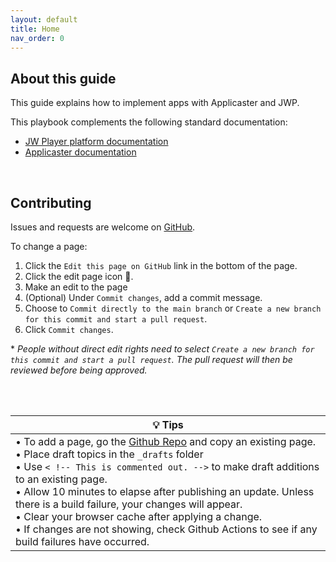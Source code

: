 ```yaml
---
layout: default
title: Home
nav_order: 0
---
```

## About this guide
This guide explains how to implement apps with Applicaster and JWP.

This playbook complements the following standard documentation:
- [JW Player platform documentation](https://docs.jwplayer.com) 
- [Applicaster documentation](https://docs.applicaster.com/)

<br />

## Contributing
Issues and requests are welcome on [GitHub](https://github.com/jwplayer/applicaster-docs).

To change a page:
1. Click the `Edit this page on GitHub` link in the bottom of the page.
2. Click the edit page icon 🧷.
3. Make an edit to the page
4. (Optional) Under `Commit changes`, add a commit message.
5. Choose to `Commit directly to the main branch` or `Create a new branch for this commit and start a pull request`.
6. Click `Commit changes`.

\* *People without direct edit rights need to select `Create a new branch for this commit and start a pull request`. The pull request will then be reviewed before being approved.*

<br />
<br />

| 💡 **Tips** |
|--- |
| &bull; To add a page, go the [Github Repo](https://github.com/jwplayer/applicaster-docs) and copy an existing page.<br />&bull; Place draft topics in the `_drafts` folder<br />&bull; Use `< !-- This is commented out. -->` to make draft additions to an existing page.<br />&bull; Allow 10 minutes to elapse after publishing an update. Unless there is a build failure, your changes will appear.<br />&bull; Clear your browser cache after applying a change.<br />&bull; If changes are not showing, check Github Actions to see if any build failures have occurred. |
